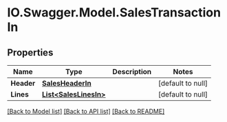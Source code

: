 # IO.Swagger.Model.SalesTransactionIn
## Properties

Name | Type | Description | Notes
------------ | ------------- | ------------- | -------------
**Header** | [**SalesHeaderIn**](SalesHeaderIn.md) |  | [default to null]
**Lines** | [**List&lt;SalesLinesIn&gt;**](SalesLinesIn.md) |  | [default to null]

[[Back to Model list]](../README.md#documentation-for-models) [[Back to API list]](../README.md#documentation-for-api-endpoints) [[Back to README]](../README.md)

